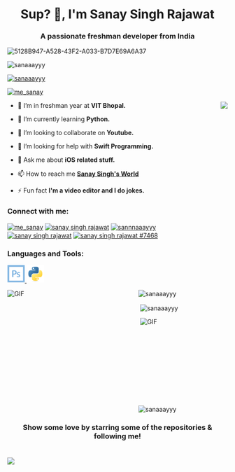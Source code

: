 <h1 align="center">Sup? 👋, I'm Sanay Singh Rajawat</h1>
<h3 align="center">A passionate freshman developer from India</h3>


![5128B947-A528-43F2-A033-B7D7E69A6A37](https://user-images.githubusercontent.com/95211795/149956019-9f5fca11-05f7-4ad2-9a21-3b31c7f5c8a6.jpg)


<p align="left"> <img src="https://komarev.com/ghpvc/?username=sanaaayyy&label=Profile%20views&color=0e75b6&style=flat" alt="sanaaayyy" /> </p>

<p align="centre"> <a href="https://github.com/ryo-ma/github-profile-trophy"><img src="https://github-profile-trophy.vercel.app/?username=sanaaayyy" alt="sanaaayyy" /></a> </p>

<p align="left" > <a href="https://twitter.com/me_sanay" target="blank"><img src="https://img.shields.io/twitter/follow/me_sanay?logo=twitter&style=for-the-badge" alt="me_sanay" /></a> </p>

<p align="left" "https://user-images.githubusercontent.com/95211795/150511625-1867a3f8-a73b-484b-a1fe-63b51c8a8412.gif" > </p>
 
<img align="right" height="300" src="https://user-images.githubusercontent.com/95211795/150642428-a8299583-f2cb-4c42-81a5-85074419dcc5.gif" > 


- 🔭 I’m in freshman year at **VIT Bhopal.**

- 🌱 I’m currently learning **Python.**

- 👯 I’m looking to collaborate on **Youtube.**

- 🤝 I’m looking for help with **Swift Programming.**

- 💬 Ask me about **iOS related stuff.**

- 📫 How to reach me **[Sanay Singh's World](https://linktr.ee/sanaaayyy)**

- ⚡ Fun fact **I'm a video editor and I do jokes.**

<h3 align="left">Connect with me:</h3>
<p align="left">
<a href="https://twitter.com/me_sanay" target="blank"><img align="center" src="https://raw.githubusercontent.com/rahuldkjain/github-profile-readme-generator/master/src/images/icons/Social/twitter.svg" alt="me_sanay" height="30" width="40" /></a>
<a href="https://linkedin.com/in/sanay-singh-rajawat" target="blank"><img align="center" src="https://raw.githubusercontent.com/rahuldkjain/github-profile-readme-generator/master/src/images/icons/Social/linked-in-alt.svg" alt="sanay singh rajawat" height="30" width="40" /></a>
<a href="https://instagram.com/sannnaaayyy" target="blank"><img align="center" src="https://raw.githubusercontent.com/rahuldkjain/github-profile-readme-generator/master/src/images/icons/Social/instagram.svg" alt="sannnaaayyy" height="30" width="40" /></a>
<a href="https://www.youtube.com/c/sanay singh rajawat" target="blank"><img align="center" src="https://raw.githubusercontent.com/rahuldkjain/github-profile-readme-generator/master/src/images/icons/Social/youtube.svg" alt="sanay singh rajawat" height="30" width="40" /></a>
<a href="https://discord.gg/sanay singh rajawat #7468" target="blank"><img align="center" src="https://raw.githubusercontent.com/rahuldkjain/github-profile-readme-generator/master/src/images/icons/Social/discord.svg" alt="sanay singh rajawat #7468" height="30" width="40" /></a>
</p>

<h3 align="left">Languages and Tools:</h3>
<p align="left"> <a href="https://www.photoshop.com/en" target="_blank" rel="noreferrer"> <img src="https://raw.githubusercontent.com/devicons/devicon/master/icons/photoshop/photoshop-line.svg" alt="photoshop" width="40" height="40"/> </a> <a href="https://www.python.org" target="_blank" rel="noreferrer"> <img src="https://raw.githubusercontent.com/devicons/devicon/master/icons/python/python-original.svg" alt="python" width="40" height="40"/> </a> </p>

<a target="_blank"><img align="left" height="300" width="300" alt="GIF" src="https://raw.githubusercontent.com/PulkitSinghDev/PulkitSinghDev/main/github.gif" ></a>

<p><img align="centre" src="https://github-readme-stats.vercel.app/api/top-langs?username=sanaaayyy&show_icons=true&theme=tokyonight&title_color=d98504&text_color=f7a423&hide_border=true&locale=en&layout=compact" alt="sanaaayyy" /></p>

<p>&nbsp;<img align="center" src="https://github-readme-stats.vercel.app/api?username=sanaaayyy&show_icons=true&theme=tokyonight&title_color=efa722&text_color=f7ab28&hide_border=true&locale=en" alt="sanaaayyy" /></p>

<a href="https://github.com/sponsors/M0nica"><a target="_blank"><img align="right" width="200" height="200" alt="GIF" src="https://github.com/M0nica/M0nica/blob/main/octomonica/m0nica-octocat-rotating.gif?raw=true"></a>

<p><img align="centre" src="https://github-readme-streak-stats.herokuapp.com/?user=sanaaayyy&theme=dark" alt="sanaaayyy" /></p>

<div align="center">

### Show some love by starring some of the repositories & following me!

</div>

#



![](https://github.com/PulkitSinghDev/PulkitSinghDev/blob/main/footer.png)
